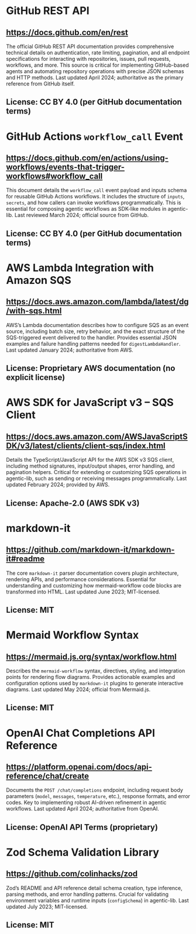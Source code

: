 # GitHub REST API

## https://docs.github.com/en/rest
The official GitHub REST API documentation provides comprehensive technical details on authentication, rate limiting, pagination, and all endpoint specifications for interacting with repositories, issues, pull requests, workflows, and more. This source is critical for implementing GitHub-based agents and automating repository operations with precise JSON schemas and HTTP methods. Last updated April 2024; authoritative as the primary reference from GitHub itself.

## License: CC BY 4.0 (per GitHub documentation terms)

# GitHub Actions `workflow_call` Event

## https://docs.github.com/en/actions/using-workflows/events-that-trigger-workflows#workflow_call
This document details the `workflow_call` event payload and inputs schema for reusable GitHub Actions workflows. It includes the structure of `inputs`, `secrets`, and how callers can invoke workflows programmatically. This is essential for composing agentic workflows as SDK-like modules in agentic-lib. Last reviewed March 2024; official source from GitHub.

## License: CC BY 4.0 (per GitHub documentation terms)

# AWS Lambda Integration with Amazon SQS

## https://docs.aws.amazon.com/lambda/latest/dg/with-sqs.html
AWS’s Lambda documentation describes how to configure SQS as an event source, including batch size, retry behavior, and the exact structure of the SQS-triggered event delivered to the handler. Provides essential JSON examples and failure handling patterns needed for `digestLambdaHandler`. Last updated January 2024; authoritative from AWS.

## License: Proprietary AWS documentation (no explicit license)

# AWS SDK for JavaScript v3 – SQS Client

## https://docs.aws.amazon.com/AWSJavaScriptSDK/v3/latest/clients/client-sqs/index.html
Details the TypeScript/JavaScript API for the AWS SDK v3 SQS client, including method signatures, input/output shapes, error handling, and pagination helpers. Critical for extending or customizing SQS operations in agentic-lib, such as sending or receiving messages programmatically. Last updated February 2024; provided by AWS.

## License: Apache-2.0 (AWS SDK v3)

# markdown-it

## https://github.com/markdown-it/markdown-it#readme
The core `markdown-it` parser documentation covers plugin architecture, rendering APIs, and performance considerations. Essential for understanding and customizing how mermaid-workflow code blocks are transformed into HTML. Last updated June 2023; MIT-licensed.

## License: MIT

# Mermaid Workflow Syntax

## https://mermaid.js.org/syntax/workflow.html
Describes the `mermaid-workflow` syntax, directives, styling, and integration points for rendering flow diagrams. Provides actionable examples and configuration options used by `markdown-it` plugins to generate interactive diagrams. Last updated May 2024; official from Mermaid.js.

## License: MIT

# OpenAI Chat Completions API Reference

## https://platform.openai.com/docs/api-reference/chat/create
Documents the `POST /chat/completions` endpoint, including request body parameters (`model`, `messages`, `temperature`, etc.), response formats, and error codes. Key to implementing robust AI-driven refinement in agentic workflows. Last updated April 2024; authoritative from OpenAI.

## License: OpenAI API Terms (proprietary)

# Zod Schema Validation Library

## https://github.com/colinhacks/zod
Zod’s README and API reference detail schema creation, type inference, parsing methods, and error handling patterns. Crucial for validating environment variables and runtime inputs (`configSchema`) in agentic-lib. Last updated July 2023; MIT-licensed.

## License: MIT